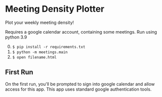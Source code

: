 # Meeting Density Plotter

Plot your weekly meeting density!

Requires a google calendar account, containing some meetings. 
Run using python 3.9

0. `$ pip install -r requirements.txt`
0. `$ python -m meetings.main`
0. `$ open filename.html`

## First Run

On the first run, you'll be prompted to sign into google calendar and
allow access for this app. This app uses standard google authentication
tools. 
